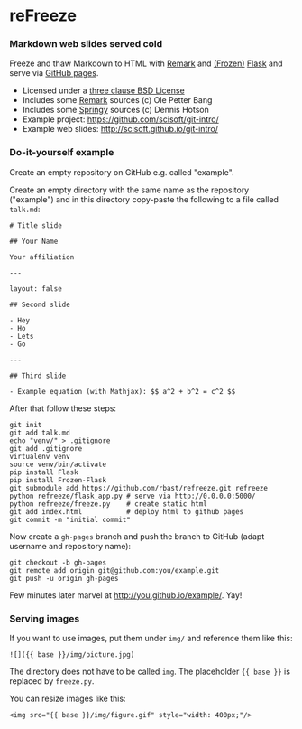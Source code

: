 
# reFreeze

### Markdown web slides served cold

Freeze and thaw Markdown to HTML with
[Remark](https://github.com/gnab/remark) and
[(Frozen)](http://pythonhosted.org/Frozen-Flask/)
[Flask](http://flask.pocoo.org/)
and serve via [GitHub pages](https://pages.github.com/).

- Licensed under a [three clause BSD License](../master/LICENSE)
- Includes some [Remark](https://github.com/gnab/remark) sources (c) Ole Petter Bang
- Includes some [Springy](https://github.com/dhotson/springy) sources (c) Dennis Hotson
- Example project: https://github.com/scisoft/git-intro/
- Example web slides: http://scisoft.github.io/git-intro/

### Do-it-yourself example

Create an empty repository on GitHub e.g. called "example".

Create an empty directory with the same name as the repository
("example") and in this directory copy-paste the following
to a file called `talk.md`:

```
# Title slide

## Your Name

Your affiliation

---

layout: false

## Second slide

- Hey
- Ho
- Lets
- Go

---

## Third slide

- Example equation (with Mathjax): $$ a^2 + b^2 = c^2 $$
```

After that follow these steps:

```shell
git init
git add talk.md
echo "venv/" > .gitignore
git add .gitignore
virtualenv venv
source venv/bin/activate
pip install Flask
pip install Frozen-Flask
git submodule add https://github.com/rbast/refreeze.git refreeze
python refreeze/flask_app.py # serve via http://0.0.0.0:5000/
python refreeze/freeze.py    # create static html
git add index.html           # deploy html to github pages
git commit -m "initial commit"
```

Now create a `gh-pages` branch and push the branch to GitHub
(adapt username and repository name):

```shell
git checkout -b gh-pages
git remote add origin git@github.com:you/example.git
git push -u origin gh-pages
```

Few minutes later marvel at http://you.github.io/example/. Yay!

### Serving images

If you want to use images,
put them under `img/` and reference them like this:
```
![]({{ base }}/img/picture.jpg)
```

The directory does not have to be called `img`.
The placeholder `{{ base }}` is replaced by `freeze.py`.

You can resize images like this:
```
<img src="{{ base }}/img/figure.gif" style="width: 400px;"/>
```
